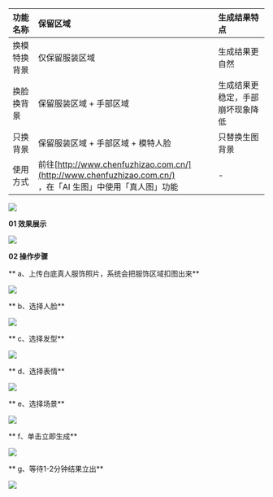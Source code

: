 | **功能名称** | **保留区域** | **生成结果特点** |
| :--- | :--- | :--- |
| 换模特换背景 | 仅保留服装区域 | 生成结果更自然 |
| 换脸换背景 | 保留服装区域 + 手部区域 | 生成结果更稳定，手部崩坏现象降低 |
| 只换背景 | 保留服装区域 + 手部区域 + 模特人脸 | 只替换生图背景 |
| 使用方式 | 前往[http://www.chenfuzhizao.com.cn/](http://www.chenfuzhizao.com.cn/)<br/>，在「AI 生图」中使用「真人图」功能 | - |


![](https://cdn.nlark.com/yuque/0/2024/png/12434197/1730862986284-65e60ef5-7a4e-464b-9582-dbd5b90781c8.png)

**01 效果展示**

![](https://cdn.nlark.com/yuque/0/2024/png/12434197/1730863280720-9701db97-0f4c-40af-9cac-21cc60d23343.png)

**02 操作步骤**

**  a、上传白底真人服饰照片，系统会把服饰区域扣图出来**

![](https://cdn.nlark.com/yuque/0/2024/png/12434197/1730863407308-7cbd9421-3404-4a6a-8aab-c36df342236c.png)

** b、选择人脸**

![](https://cdn.nlark.com/yuque/0/2024/png/12434197/1730863441336-1815c616-c32a-4ee4-b671-2cd71a5eb528.png)

** c、选择发型**

![](https://cdn.nlark.com/yuque/0/2024/png/12434197/1730863477706-29f6b1c6-96c0-4942-bf4b-4db33a6db4d5.png)

** d、选择表情**

![](https://cdn.nlark.com/yuque/0/2024/png/12434197/1730863501884-f1d32bbe-b29a-400e-8f9a-673994d34b87.png)

** e、选择场景**

![](https://cdn.nlark.com/yuque/0/2024/png/12434197/1730863539868-77352c17-def6-4b76-87f2-164f3e289c6b.png)

** f、单击立即生成**

![](https://cdn.nlark.com/yuque/0/2024/png/12434197/1730863572741-2fe8c0dd-e1d2-4e4c-9890-b04fdd217465.png)

** g、等待1-2分钟结果立出**

![](https://cdn.nlark.com/yuque/0/2024/png/12434197/1730863612551-f660b226-632a-496f-bcbe-2c42e97a3032.png)

